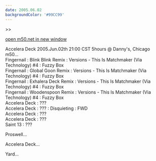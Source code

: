 ```yaml
---
date: 2005.06.02
backgroundColor: '#99CC99'
---
```


\>>

[open m50.net in new window  
](http://m50.net/)


Accelera Deck 2005.Jun.02th 21:00 CST 5hours @ Danny's, Chicago  
m50...  
Fingernail : Blink Blink Remix : Versions - This Is Matchmaker (Via Technology) #4 : Fuzzy Box  
Fingernail : Global Goon Remix : Versions - This Is Matchmaker (Via Technology) #4 : Fuzzy Box  
Fingernail : Exhalera Deck Remix : Versions - This Is Matchmaker (Via Technology) #4 : Fuzzy Box  
Fingernail : Woodenspoon Remix : Versions - This Is Matchmaker (Via Technology) #4 : Fuzzy Box  
Accelera Deck : ???  
Accelera Deck : ??? : Disquieting : FWD  
Accelera Deck : ???  
Accelera Deck : ???  
Saint 13 : ???  

Proswell...  


Accelera Deck...  


Yard...
